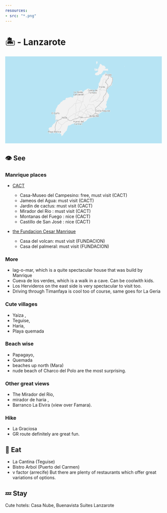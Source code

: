 ```yaml
---
resources:
- src: "*.png"
---
```

# 🏝 - Lanzarote

![](lanzarote.png)

## 👁 See

### Manrique places

- [CACT](https://www.cactlanzarote.com/)
    - Casa-Museo del Campesino: free, must visit (CACT)
    - Jameos del Agua: must visit (CACT)
    - Jardin de cactus: must visit (CACT)
    - Mirador del Rio : must visit (CACT)
    - Montanas del Fuego : nice (CACT)
    - Castillo de San José : nice (CACT)


- [the Fundacion Cesar Manrique](http://fcmanrique.org/)
    - Casa del volcan: must visit (FUNDACION)
    - Casa del palmeral: must visit (FUNDACION)


### More

- lag-o-mar, which is a quite spectacular house that was build by Manrique
- Cueva de los verdes, which is a walk in a cave. Can be coolwith kids.
- Los Hervideros on the east side is very spectacular to visit too.
- Driving through Timanfaya is cool too of course, same goes for La Geria

### Cute villages

- Yaiza ,
- Teguise,
- Haria,
- Playa quemada

### Beach wise

- Papagayo,
- Quemada
- beaches up north (Mara)
- nude beach of Charco del Polo are the most surprising.


### Other great views

- The Mirador del Rio,
- mirador de haria ,
- Barranco La Elvira (view over Famara).

### Hike

- La Graciosa
- GR route definitely are great fun.

## 👄 Eat

- La Cantina (Teguise)
- Bistro Arbol (Puerto del Carmen)
- v factor (arrecife)
But there are plenty of restaurants which offer great variations of options.

## 💤 Stay

Cute hotels: Casa Nube, Buenavista Suites Lanzarote
